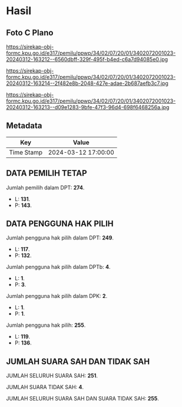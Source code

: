 # Hasil

## Foto C Plano

https://sirekap-obj-formc.kpu.go.id/e317/pemilu/ppwp/34/02/07/20/01/3402072001023-20240312-163212--6560dbff-329f-495f-b4ed-c6a7d94085e0.jpg

https://sirekap-obj-formc.kpu.go.id/e317/pemilu/ppwp/34/02/07/20/01/3402072001023-20240312-163214--2f482e8b-2048-427e-adae-2b687aefb3c7.jpg

https://sirekap-obj-formc.kpu.go.id/e317/pemilu/ppwp/34/02/07/20/01/3402072001023-20240312-163213--d09e1283-9bfe-47f3-96d4-698f6468256a.jpg


## Metadata

| Key        | Value               |
| ---------- | ------------------- |
| Time Stamp | 2024-03-12 17:00:00 |


## DATA PEMILIH TETAP

Jumlah pemilih dalam DPT: **274**.
 * L: **131**.
 * P: **143**.

## DATA PENGGUNA HAK PILIH

Jumlah pengguna hak pilih dalam DPT: **249**.
 * L: **117**.
 * P: **132**.

Jumlah pengguna hak pilih dalam DPTb: **4**.
 * L: **1**.
 * P: **3**.

Jumlah pengguna hak pilih dalam DPK: **2**.
 * L: **1**.
 * P: **1**.

Jumlah pengguna hak pilih: **255**.
 * L: **119**.
 * P: **136**.

## JUMLAH SUARA SAH DAN TIDAK SAH

JUMLAH SELURUH SUARA SAH: **251**.

JUMLAH SUARA TIDAK SAH: **4**.

JUMLAH SELURUH SUARA SAH DAN SUARA TIDAK SAH: **255**.


